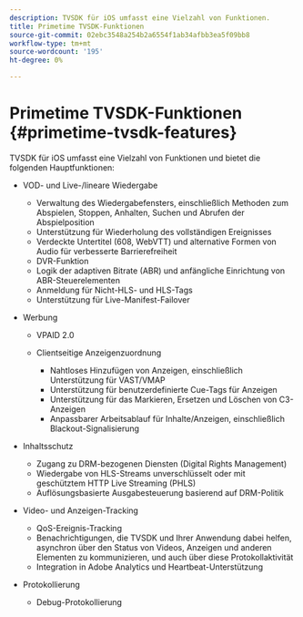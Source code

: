 ```yaml
---
description: TVSDK für iOS umfasst eine Vielzahl von Funktionen.
title: Primetime TVSDK-Funktionen
source-git-commit: 02ebc3548a254b2a6554f1ab34afbb3ea5f09bb8
workflow-type: tm+mt
source-wordcount: '195'
ht-degree: 0%

---
```


# Primetime TVSDK-Funktionen {#primetime-tvsdk-features}

TVSDK für iOS umfasst eine Vielzahl von Funktionen und bietet die folgenden Hauptfunktionen:

* VOD- und Live-/lineare Wiedergabe

   * Verwaltung des Wiedergabefensters, einschließlich Methoden zum Abspielen, Stoppen, Anhalten, Suchen und Abrufen der Abspielposition
   * Unterstützung für Wiederholung des vollständigen Ereignisses
   * Verdeckte Untertitel (608, WebVTT) und alternative Formen von Audio für verbesserte Barrierefreiheit
   * DVR-Funktion
   * Logik der adaptiven Bitrate (ABR) und anfängliche Einrichtung von ABR-Steuerelementen
   * Anmeldung für Nicht-HLS- und HLS-Tags
   * Unterstützung für Live-Manifest-Failover

* Werbung

   * VPAID 2.0
   * Clientseitige Anzeigenzuordnung

      * Nahtloses Hinzufügen von Anzeigen, einschließlich Unterstützung für VAST/VMAP
      * Unterstützung für benutzerdefinierte Cue-Tags für Anzeigen
      * Unterstützung für das Markieren, Ersetzen und Löschen von C3-Anzeigen
      * Anpassbarer Arbeitsablauf für Inhalte/Anzeigen, einschließlich Blackout-Signalisierung

* Inhaltsschutz

   * Zugang zu DRM-bezogenen Diensten (Digital Rights Management)
   * Wiedergabe von HLS-Streams unverschlüsselt oder mit geschütztem HTTP Live Streaming (PHLS)
   * Auflösungsbasierte Ausgabesteuerung basierend auf DRM-Politik

* Video- und Anzeigen-Tracking

   * QoS-Ereignis-Tracking
   * Benachrichtigungen, die TVSDK und Ihrer Anwendung dabei helfen, asynchron über den Status von Videos, Anzeigen und anderen Elementen zu kommunizieren, und auch über diese Protokollaktivität
   * Integration in Adobe Analytics und Heartbeat-Unterstützung

* Protokollierung

   * Debug-Protokollierung
